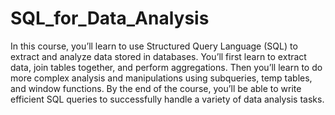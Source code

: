 # SQL_for_Data_Analysis

In this course, you’ll learn to use Structured Query Language (SQL) to extract and analyze data stored in databases. You’ll first learn to extract data, join tables together, and perform aggregations. Then you’ll learn to do more complex analysis and manipulations using subqueries, temp tables, and window functions. By the end of the course, you’ll be able to write efficient SQL queries to successfully handle a variety of data analysis tasks.
